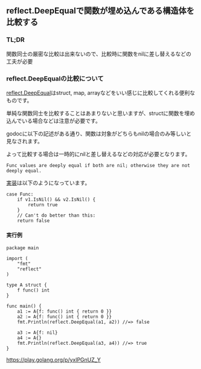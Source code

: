## reflect.DeepEqualで関数が埋め込んである構造体を比較する

### TL;DR

関数同士の厳密な比較は出来ないので、比較時に関数をnilに差し替えるなどの工夫が必要

### reflect.DeepEqualの比較について

[reflect.DeepEqual](https://golang.org/pkg/reflect/#DeepEqual)はstruct, map, arrayなどをいい感じに比較してくれる便利なものです。

単純な関数同士を比較することはあまりないと思いますが、structに関数を埋め込んでいる場合などは注意が必要です。

godocに以下の記述がある通り、関数は対象がどちらもnilの場合のみ等しいと見なされます。

よって比較する場合は一時的にnilと差し替えるなどの対応が必要となります。

```
Func values are deeply equal if both are nil; otherwise they are not deeply equal.
```

[実装](https://golang.org/src/reflect/deepequal.go?#L120)は以下のようになっています。

```
case Func:
    if v1.IsNil() && v2.IsNil() {
        return true
    }
    // Can't do better than this:
    return false
```

#### 実行例

```
package main

import (
    "fmt"
    "reflect"
)

type A struct {
    f func() int
}

func main() {
    a1 := A{f: func() int { return 0 }}
    a2 := A{f: func() int { return 0 }}
    fmt.Println(reflect.DeepEqual(a1, a2)) //=> false

    a3 := A{f: nil}
    a4 := A{}
    fmt.Println(reflect.DeepEqual(a3, a4)) //=> true
}
```

https://play.golang.org/p/yxlPGnUZ_Y
